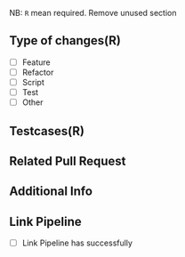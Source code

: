 NB: `R` mean required. Remove unused section

## Type of changes(R)
- [ ] Feature
- [ ] Refactor
- [ ] Script
- [ ] Test
- [ ] Other

## Testcases(R)
<Please describe how to test your changes>

## Related Pull Request
<Insert pull request link>

## Additional Info
<Insert info list need in this changes>

## Link Pipeline
- [ ] Link Pipeline has successfully
